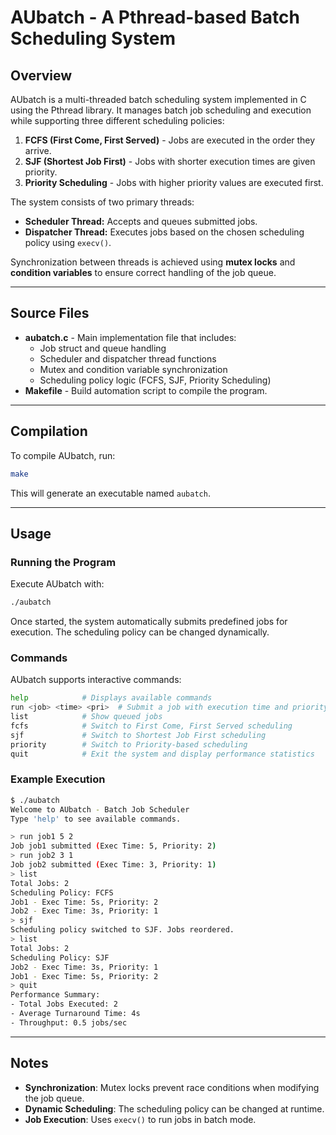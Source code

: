 # AUbatch - A Pthread-based Batch Scheduling System

## Overview
AUbatch is a multi-threaded batch scheduling system implemented in C using the Pthread library. It manages batch job scheduling and execution while supporting three different scheduling policies:

1. **FCFS (First Come, First Served)** - Jobs are executed in the order they arrive.
2. **SJF (Shortest Job First)** - Jobs with shorter execution times are given priority.
3. **Priority Scheduling** - Jobs with higher priority values are executed first.

The system consists of two primary threads:
- **Scheduler Thread:** Accepts and queues submitted jobs.
- **Dispatcher Thread:** Executes jobs based on the chosen scheduling policy using `execv()`.

Synchronization between threads is achieved using **mutex locks** and **condition variables** to ensure correct handling of the job queue.

---
## Source Files
- **aubatch.c** - Main implementation file that includes:
  - Job struct and queue handling
  - Scheduler and dispatcher thread functions
  - Mutex and condition variable synchronization
  - Scheduling policy logic (FCFS, SJF, Priority Scheduling)
- **Makefile** - Build automation script to compile the program.

---
## Compilation
To compile AUbatch, run:
```bash
make
```
This will generate an executable named `aubatch`.

---
## Usage
### **Running the Program**
Execute AUbatch with:
```bash
./aubatch
```
Once started, the system automatically submits predefined jobs for execution. The scheduling policy can be changed dynamically.

### **Commands**
AUbatch supports interactive commands:
```bash
help            # Displays available commands
run <job> <time> <pri>  # Submit a job with execution time and priority
list            # Show queued jobs
fcfs            # Switch to First Come, First Served scheduling
sjf             # Switch to Shortest Job First scheduling
priority        # Switch to Priority-based scheduling
quit            # Exit the system and display performance statistics
```

### **Example Execution**
```bash
$ ./aubatch
Welcome to AUbatch - Batch Job Scheduler
Type 'help' to see available commands.

> run job1 5 2
Job job1 submitted (Exec Time: 5, Priority: 2)
> run job2 3 1
Job job2 submitted (Exec Time: 3, Priority: 1)
> list
Total Jobs: 2
Scheduling Policy: FCFS
Job1 - Exec Time: 5s, Priority: 2
Job2 - Exec Time: 3s, Priority: 1
> sjf
Scheduling policy switched to SJF. Jobs reordered.
> list
Total Jobs: 2
Scheduling Policy: SJF
Job2 - Exec Time: 3s, Priority: 1
Job1 - Exec Time: 5s, Priority: 2
> quit
Performance Summary:
- Total Jobs Executed: 2
- Average Turnaround Time: 4s
- Throughput: 0.5 jobs/sec
```

---
## Notes
- **Synchronization**: Mutex locks prevent race conditions when modifying the job queue.
- **Dynamic Scheduling**: The scheduling policy can be changed at runtime.
- **Job Execution**: Uses `execv()` to run jobs in batch mode.